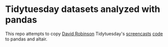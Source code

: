 # Tidytuesday datasets analyzed with pandas

This repo attempts to copy [David Robinson](https://twitter.com/drob) Tidytuesday's [screencasts](https://www.youtube.com/user/safe4democracy/videos) [code](https://github.com/dgrtwo/data-screencasts) to pandas and altair.
